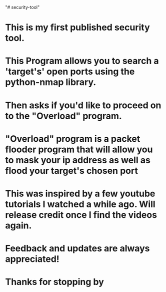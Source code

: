 "# security-tool" 

# This is my first published security tool. #
# This Program allows you to search a 'target's' open ports using the python-nmap library. #
# Then asks if you'd like to proceed on to the "Overload" program. #
# "Overload" program is a packet flooder program that will allow you to mask your ip address as well as flood your target's chosen port #

# This was inspired by a few youtube tutorials I watched a while ago. Will release credit once I find the videos again. #
# Feedback and updates are always appreciated! #
# Thanks for stopping by #
